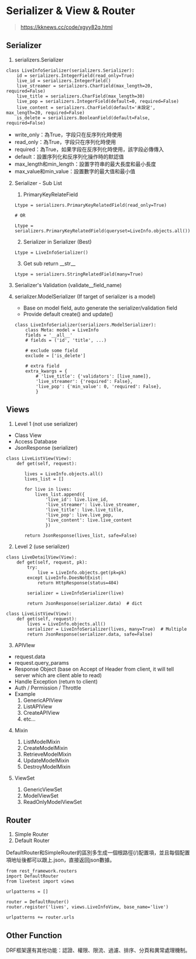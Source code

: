 # Serializer & View & Router
> https://kknews.cc/code/xgyy82q.html

## Serializer
1. serializers.Serializer
```python:
class LiveInfoSerializer(serializers.Serializer):
    id = serializers.IntegerField(read_only=True) 
    live_id = serializers.IntegerField()
    live_streamer = serializers.CharField(max_length=20, required=False)
    live_title = serializers.CharField(max_length=30)
    live_pop = serializers.IntegerField(default=0, required=False)
    live_content = serializers.CharField(default='未設定', max_length=20, required=False)
    is_delete = serializers.BooleanField(default=False, required=False)
```
- write_only：為True，字段只在反序列化時使用
- read_only：為True，字段只在序列化時使用
- required：為True，如果字段在反序列化時使用，該字段必傳傳入
- default：設置序列化和反序列化操作時的默認值
- max_length和min_length：設置字符串的最大長度和最小長度
- max_value和min_value：設置數字的最大值和最小值

2. Serializer - Sub List
   1. PrimaryKeyRelateField
    ```python:
    Ltype = serializers.PrimaryKeyRelatedField(read_only=True)

    # OR

    Ltype = serializers.PrimaryKeyRelatedField(queryset=LiveInfo.objects.all())
    ```
   2. Serializer in Serializer (Best)
    ```python:
    Ltype = LiveInfoSerializer()
    ```
   3. Get sub return \_\_str\_\_
    ```python:
    Ltype = serializers.StringRelatedField(many=True)
    ```

3. Serializer's Validation (validate__field_name)

4. serializer.ModelSerializer (If target of serializer is a model)
   - Base on model field, auto generate the serializer/validation field
   - Provide default create() and update()
    ```python:
    class LiveInfoSerializer(serializers.ModelSerializer): 
        class Meta: model = LiveInfo 
        fields = '__all__' 
        # fields = ('id', 'title', ...)

        # exclude some field 
        exclude = ['is_delete'] 
        
        # extra field
        extra_kwargs = { 
            # 'live_title': {'validators': [live_name]},
            'live_streamer': {'required': False},
            'live_pop': {'min_value': 0, 'required': False}, 
            }
    ```

## Views
1. Level 1 (not use serializer)
- Class View
- Access Database
- JsonResponse (serializer)
 ```python:
 class LiveListView(View): 
     def get(self, request):

        lives = LiveInfo.objects.all() 
        lives_list = [] 

        for live in lives: 
            lives_list.append({ 
                'live_id': live.live_id,
                'live_streamer': live.live_streamer,
                'live_title': live.live_title,
                'live_pop': live.live_pop,
                'live_content': live.live_content
                })

        return JsonResponse(lives_list, safe=False)

```

2. Level 2 (use serializer)
```python:
class LiveDetailView(View): 
    def get(self, request, pk): 
        try: 
            live = LiveInfo.objects.get(pk=pk) 
        except LiveInfo.DoesNotExist: 
            return HttpResponse(status=404)

        serializer = LiveInfoSerializer(live)

        return JsonResponse(serializer.data)  # dict

class LiveListView(View): 
    def get(self, request): 
        lives = LiveInfo.objects.all() 
        serializer = LiveInfoSerializer(lives, many=True)  # Multiple
        return JsonResponse(serializer.data, safe=False)
```

3. APIVIew
- request.data
- request.query_params
- Response Object (base on Accept of Header from client, it will tell server which are client able to read)
- Handle Exception (return to client)
- Auth / Permission / Throttle
- Example
   1. GenericAPIView
   2. ListAPIView
   3. CreateAPIView
   4. etc...

4. Mixin
   1. ListModelMixin
   2. CreateModelMixin
   3. RetrieveModelMixin
   4. UpdateModelMixin
   5. DestroyModelMixin

5. ViewSet
   1. GenericViewSet
   2. ModelViewSet
   3. ReadOnlyModelViewSet
   
## Router
1. Simple Router
2. Default Router

DefaultRouter和SimpleRouter的區別多生成一個根路徑(/)配置項，並且每個配置項地址後都可以跟上.json，直接返回json數據。

```python:
from rest_framework.routers 
import DefaultRouter 
from livetest import views 

urlpatterns = []

router = DefaultRouter() 
router.register('lives', views.LiveInfoView, base_name='live')

urlpatterns += router.urls
```

## Other Function
DRF框架還有其他功能：認證、權限、限流、過濾、排序、分頁和異常處理機制。